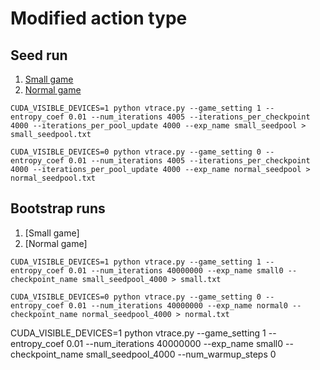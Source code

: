 # Modified action type


## Seed run

1. [Small game](https://wandb.ai/lyuxingjian-na/HighLowTrading/runs/651t02yx)
2. [Normal game](https://wandb.ai/lyuxingjian-na/HighLowTrading/runs/ksfzenbd)

```
CUDA_VISIBLE_DEVICES=1 python vtrace.py --game_setting 1 --entropy_coef 0.01 --num_iterations 4005 --iterations_per_checkpoint 4000 --iterations_per_pool_update 4000 --exp_name small_seedpool > small_seedpool.txt

CUDA_VISIBLE_DEVICES=0 python vtrace.py --game_setting 0 --entropy_coef 0.01 --num_iterations 4005 --iterations_per_checkpoint 4000 --iterations_per_pool_update 4000 --exp_name normal_seedpool > normal_seedpool.txt
```

## Bootstrap runs 

1. [Small game]
2. [Normal game]

```
CUDA_VISIBLE_DEVICES=1 python vtrace.py --game_setting 1 --entropy_coef 0.01 --num_iterations 40000000 --exp_name small0 --checkpoint_name small_seedpool_4000 > small.txt

CUDA_VISIBLE_DEVICES=0 python vtrace.py --game_setting 0 --entropy_coef 0.01 --num_iterations 40000000 --exp_name normal0 --checkpoint_name normal_seedpool_4000 > normal.txt
```

CUDA_VISIBLE_DEVICES=1 python vtrace.py --game_setting 1 --entropy_coef 0.01 --num_iterations 40000000 --exp_name small0 --checkpoint_name small_seedpool_4000 --num_warmup_steps 0 